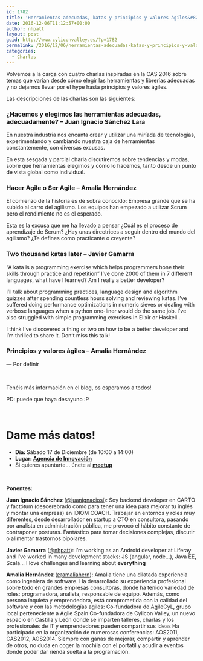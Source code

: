 ```yaml
---
id: 1782
title: 'Herramientas adecuadas, katas y principios y valores ágiles&#8230;'
date: 2016-12-06T11:12:57+00:00
author: nhpatt
layout: post
guid: http://www.cyliconvalley.es/?p=1782
permalink: /2016/12/06/herramientas-adecuadas-katas-y-principios-y-valores-agiles/
categories:
  - Charlas
---
```

Volvemos a la carga con cuatro charlas inspiradas en la CAS 2016 sobre temas que varían desde cómo elegir las herramientas y librerías adecuadas y no dejarnos llevar por el hype hasta principios y valores ágiles.

Las descripciones de las charlas son las siguientes:

### ¿Hacemos y elegimos las herramientas adecuadas, adecuadamente? &#8211; Juan Ignacio Sánchez Lara

En nuestra industria nos encanta crear y utilizar una miríada de tecnologías, experimentando y cambiando nuestra caja de herramientas constantemente, con diversas excusas.

En esta sesgada y parcial charla discutiremos sobre tendencias y modas, sobre qué herramientas elegimos y cómo lo hacemos, tanto desde un punto de vista global como individual.

### Hacer Agile o Ser Agile &#8211; Amalia Hernández

El comienzo de la historia es de sobra conocido: Empresa grande que se ha subido al carro del agilismo. Los equipos han empezado a utilizar Scrum pero el rendimiento no es el esperado.

Esta es la excusa que me ha llevado a pensar ¿Cuál es el proceso de aprendizaje de Scrum? ¿Hay unas directrices a seguir dentro del mundo del agilismo? ¿Te defines como practicante o creyente?

### Two thousand katas later &#8211; Javier Gamarra

&#8220;A kata is a programming exercise which helps programmers hone their skills through practice and repetition&#8221; I&#8217;ve done 2000 of them in 7 different languages, what have I learned? Am I really a better developer?

I&#8217;ll talk about programming practices, language design and algorithm quizzes after spending countless hours solving and reviewing katas. I&#8217;ve suffered doing performance optimizations in numeric sieves or dealing with verbose languages when a python one-liner would do the same job. I&#8217;ve also struggled with simple programming exercises in Elixir or Haskell&#8230;

I think I&#8217;ve discovered a thing or two on how to be a better developer and I&#8217;m thrilled to share it. Don&#8217;t miss this talk!

### Principios y valores ágiles &#8211; Amalia Hernández

&#8212; Por definir

&nbsp;

Tenéis más información en el blog, os esperamos a todos!

PD: puede que haya desayuno :P

&nbsp;

<div class="entry-content">
  <h1>
    Dame más datos!
  </h1>
  
  <ul>
    <li>
      <strong>Día: </strong>Sábado 17 de Diciembre (de 10:00 a 14:00)
    </li>
    <li>
      <strong>Lugar: <strong><a href="https://www.google.es/maps/place/Agencia+de+Innovaci%C3%B3n/@41.618862,-4.747401,17z/data=!3m1!4b1!4m2!3m1!1s0xd476cde13c9d9df:0xc54421ea5d686678" target="_blank">Agencia de Innovación</a></strong></strong>
    </li>
    <li>
      Si quieres apuntarte… únete al<strong> <a href="https://www.meetup.com/es/Cylicon-Valley/" target="_blank">meetup</a></strong>
    </li>
  </ul>
  
  <p>
    &nbsp;
  </p>
  
  <p>
    <strong>Ponentes:</strong>
  </p>
  
  <p>
    <strong>Juan Ignacio Sánchez</strong> (<a href="https://twitter.com/juanignaciosl" target="_blank">@juanignaciosl</a>): Soy backend developer en CARTO y factótum (descerebrado como para tener una idea para mejorar tu inglés y montar una empresa) en IDIOM COACH. Trabajar en entornos y roles muy diferentes, desde desarrollador en startup a CTO en consultora, pasando por analista en administración pública, me provocó el hábito constante de contraponer posturas. Fantástico para tomar decisiones complejas, discutir o alimentar trastornos bipolares.
  </p>
  
  <p>
    <strong>Javier Gamarra</strong> (<a href="https://twitter.com/nhpatt">@nhpatt</a>): I’m working as an Android developer at Liferay and I’ve worked in many development stacks: JS (angular, node…), Java EE, Scala&#8230; I love challenges and learning about <b>everything</b>
  </p>
  
  <p>
    <strong>Amalia Hernández</strong> (<a href="https://twitter.com/amaliahern" target="_blank">@amaliahern</a>): Amalia tiene una dilatada experiencia como ingeniera de software. Ha desarrollado su experiencia profesional sobre todo en grandes empresas consultoras, donde ha tenido variedad de roles: programadora, analista, responsable de equipo. Además, como persona inquieta y emprendedora, está comprometida con la calidad del software y con las metodologías agiles: Co-fundadora de AgileCyL, grupo local perteneciente a Agile Spain Co-fundadora de Cylicon Valley, un nuevo espacio en Castilla y León donde se imparten talleres, charlas y los profesionales de IT y emprendedores pueden compartir sus ideas Ha participado en la organización de numerosas conferencias: AOS2011, CAS2012, AOS2014. Siempre con ganas de mejorar, compartir y aprender de otros, no duda en coger la mochila con el portatil y acudir a eventos donde poder dar rienda suelta a la programación.
  </p>
</div>